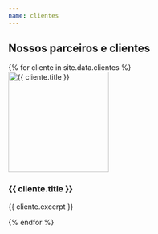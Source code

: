 ```yaml
---
name: clientes
---
```


<div class="wrapper">
    <h2>Nossos parceiros e clientes</h2>
    <div class="slider no-js">
        {% for cliente in site.data.clientes %}
            <article data-grid="center spacing" class="slide cliente-item">
                <div data-cell="1of4" class="cliente-img">
                    <img src="{{ site.baseurl }}/img/clientes/{{ cliente.img }}" alt="{{ cliente.title }}" width="200">
                </div>
                <div data-cell="3of4" class="cliente-metadata">
                    <h3>{{ cliente.title }}</h3>
                    <p>{{ cliente.excerpt }}</p>
                </div>
            </article>
        {% endfor %}
    </div>
</div>

<script src="{{ site.baseurl }}/js/slider.js"></script>
<script>
slider = Slider({
    parentSelector: '.slider',
    childSelector: '.slide',
    duration: 4000
});
slider.parent.classList.remove('no-js');
slider
    .play()
    .on('mouseover', function(e) { slider.pause(); })
    .on('mouseout', function(e) { slider.play(); });
</script>